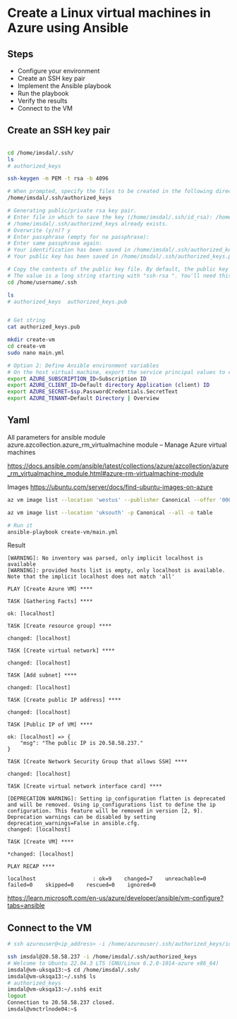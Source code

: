 # Create a Linux virtual machines in Azure using Ansible

## Steps

* Configure your environment
* Create an SSH key pair
* Implement the Ansible playbook
*  Run the playbook
* Verify the results
* Connect to the VM

## Create an SSH key pair

```bash

cd /home/imsdal/.ssh/
ls
# authorized_keys

ssh-keygen -m PEM -t rsa -b 4096

# When prompted, specify the files to be created in the following directory
/home/imsdal/.ssh/authorized_keys

# Generating public/private rsa key pair.
# Enter file in which to save the key (/home/imsdal/.ssh/id_rsa): /home/imsdal/.ssh/authorized_keys
# /home/imsdal/.ssh/authorized_keys already exists.
# Overwrite (y/n)? y
# Enter passphrase (empty for no passphrase):
# Enter same passphrase again:
# Your identification has been saved in /home/imsdal/.ssh/authorized_keys
# Your public key has been saved in /home/imsdal/.ssh/authorized_keys.pub

# Copy the contents of the public key file. By default, the public key file is named authorized_keys.pub 
# The value is a long string starting with "ssh-rsa ". You'll need this value in the next step.
cd /home/username/.ssh

ls
# authorized_keys  authorized_keys.pub


# Get string
cat authorized_keys.pub

mkdir create-vm
cd create-vm
sudo nano main.yml

# Option 2: Define Ansible environment variables
# On the host virtual machine, export the service principal values to configure your Ansible credentials.
export AZURE_SUBSCRIPTION_ID=Subscription ID
export AZURE_CLIENT_ID=Default directory Application (client) ID
export AZURE_SECRET=$sp.PasswordCredentials.SecretText
export AZURE_TENANT=Default Directory | Overview

```
## Yaml

All parameters for ansible module azure.azcollection.azure_rm_virtualmachine module – Manage Azure virtual machines

https://docs.ansible.com/ansible/latest/collections/azure/azcollection/azure_rm_virtualmachine_module.html#azure-rm-virtualmachine-module

Images
https://ubuntu.com/server/docs/find-ubuntu-images-on-azure

```bash
az vm image list --location 'westus' --publisher Canonical --offer '0001-com-ubuntu-server-jammy' --sku '22_04-lts' --query '[].sku' --all --output tsv

az vm image list --location 'uksouth' -p Canonical --all -o table

# Run it
ansible-playbook create-vm/main.yml

```
Result

```log
[WARNING]: No inventory was parsed, only implicit localhost is available
[WARNING]: provided hosts list is empty, only localhost is available. Note that the implicit localhost does not match 'all'

PLAY [Create Azure VM] ****

TASK [Gathering Facts] ****

ok: [localhost]

TASK [Create resource group] ****

changed: [localhost]

TASK [Create virtual network] ****

changed: [localhost]

TASK [Add subnet] **** 

changed: [localhost]

TASK [Create public IP address] **** 

changed: [localhost]

TASK [Public IP of VM] ****

ok: [localhost] => {
    "msg": "The public IP is 20.58.58.237."
}

TASK [Create Network Security Group that allows SSH] ****

changed: [localhost]

TASK [Create virtual network interface card] **** 

[DEPRECATION WARNING]: Setting ip_configuration flatten is deprecated and will be removed. Using ip_configurations list to define the ip configuration. This feature will be removed in version [2, 9]. Deprecation warnings can be disabled by setting 
deprecation_warnings=False in ansible.cfg.
changed: [localhost]

TASK [Create VM] ****

*changed: [localhost]

PLAY RECAP ****

localhost                  : ok=9    changed=7    unreachable=0    failed=0    skipped=0    rescued=0    ignored=0

```

https://learn.microsoft.com/en-us/azure/developer/ansible/vm-configure?tabs=ansible

## Connect to the VM

```bash
# ssh azureuser@<ip_address> -i /home/azureuser/.ssh/authorized_keys/id_rsa

ssh imsdal@20.58.58.237 -i /home/imsdal/.ssh/authorized_keys 
# Welcome to Ubuntu 22.04.3 LTS (GNU/Linux 6.2.0-1014-azure x86_64)
imsdal@vm-uksqa13:~$ cd /home/imsdal/.ssh/
imsdal@vm-uksqa13:~/.ssh$ ls
# authorized_keys
imsdal@vm-uksqa13:~/.ssh$ exit
logout
Connection to 20.58.58.237 closed.
imsdal@vmctrlnode04:~$
```